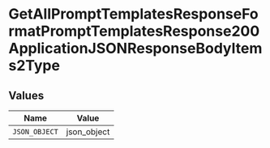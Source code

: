 # GetAllPromptTemplatesResponseFormatPromptTemplatesResponse200ApplicationJSONResponseBodyItems2Type


## Values

| Name          | Value         |
| ------------- | ------------- |
| `JSON_OBJECT` | json_object   |